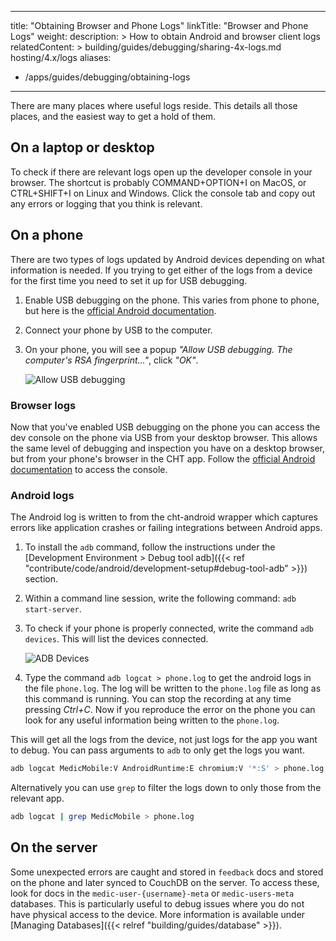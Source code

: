 ---
title: "Obtaining Browser and Phone Logs"
linkTitle: "Browser and Phone Logs"
weight:
description: >
  How to obtain Android and browser client logs
relatedContent: >
  building/guides/debugging/sharing-4x-logs.md
  hosting/4.x/logs
aliases:
   - /apps/guides/debugging/obtaining-logs
----

There are many places where useful logs reside. This details all those places, and the easiest way to get a hold of them.

## On a laptop or desktop

To check if there are relevant logs open up the developer console in your browser. The shortcut is probably COMMAND+OPTION+I on MacOS, or CTRL+SHIFT+I on Linux and Windows. Click the console tab and copy out any errors or logging that you think is relevant.

## On a phone

There are two types of logs updated by Android devices depending on what information is needed. If you trying to get either of the logs from a device for the first time you need to set it up for USB debugging.

1. Enable USB debugging on the phone. This varies from phone to phone, but here is the [official Android documentation](https://developer.android.com/studio/debug/dev-options#enable).
2. Connect your phone by USB to the computer.
3. On your phone, you will see a popup _"Allow USB debugging. The computer's RSA fingerprint..."_, click _"OK"_.

   ![Allow USB debugging](/building/guides/debugging/images/allow_usb_debugging.png)

### Browser logs

Now that you've enabled USB debugging on the phone you can access the dev console on the phone via USB from your desktop browser. This allows the same level of debugging and inspection you have on a desktop browser, but from your phone's browser in the CHT app. Follow the [official Android documentation](https://developer.chrome.com/docs/devtools/remote-debugging/webviews/#open_a_webview_in_devtools) to access the console.

### Android logs

The Android log is written to from the cht-android wrapper which captures errors like application crashes or failing integrations between Android apps.

1. To install the `adb` command, follow the instructions under the [Development Environment > Debug tool adb]({{< ref "contribute/code/android/development-setup#debug-tool-adb" >}}) section.
2. Within a command line session, write the following command: `adb start-server`.
3. To check if your phone is properly connected, write the command `adb devices`. This will list the devices connected.

   ![ADB Devices](/building/guides/debugging/images/adb_devices.png)

4. Type the command `adb logcat > phone.log` to get the android logs in the file `phone.log`. The log will be written to the `phone.log` file as long as this command is running. You can stop the recording at any time pressing _Ctrl+C_. Now if you reproduce the error on the phone you can look for any useful information being written to the `phone.log`.

This will get all the logs from the device, not just logs for the app you want to debug. You can pass arguments to `adb` to only get the logs you want.

```sh
adb logcat MedicMobile:V AndroidRuntime:E chromium:V '*:S' > phone.log
```

Alternatively you can use `grep` to filter the logs down to only those from the relevant app.

```sh
adb logcat | grep MedicMobile > phone.log
```

## On the server

Some unexpected errors are caught and stored in `feedback` docs and stored on the phone and later synced to CouchDB on the server. To access these, look for docs in the `medic-user-{username}-meta` or `medic-users-meta` databases. This is particularly useful to debug issues where you do not have physical access to the device. More information is available under [Managing Databases]({{< relref "building/guides/database" >}}).
